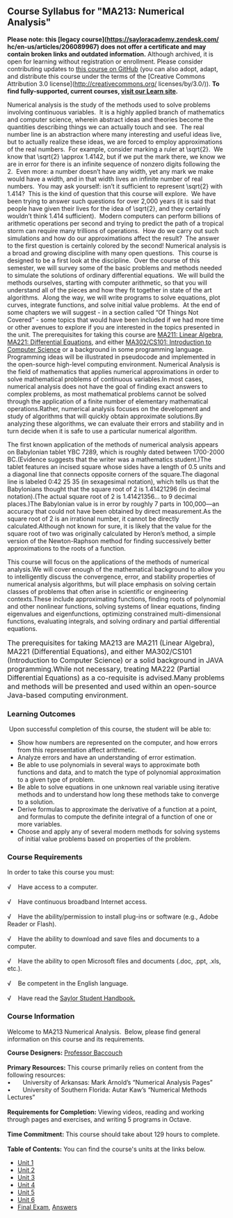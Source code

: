 Course Syllabus for "MA213: Numerical Analysis"
-----------------------------------------------

**Please note: this [legacy course](https://sayloracademy.zendesk.com/
hc/en-us/articles/206089967) does not offer a certificate and may contain 
broken links and outdated information.** Although archived, it is open 
for learning without registration or enrollment. Please consider contributing 
updates to [this course on GitHub](https://github.com/saylordotorg/course_ma213) 
(you can also adopt, adapt, and distribute this course under the terms of 
the [Creative Commons Attribution 3.0 license](http://creativecommons.org/
licenses/by/3.0/)). **To find fully-supported, current courses, [visit our 
Learn site](https://learn.saylor.org).**

Numerical analysis is the study of the methods used to solve problems
involving continuous variables.  It is a highly applied branch of
mathematics and computer science, wherein abstract ideas and theories
become the quantities describing things we can actually touch and see. 
The real number line is an abstraction where many interesting and useful
ideas live, but to actually realize these ideas, we are forced to employ
approximations of the real numbers.  For example, consider marking a
ruler at \\sqrt{2}.  We know that \\sqrt{2} \\approx 1.4142, but if we
put the mark there, we know we are in error for there is an infinite
sequence of nonzero digits following the 2.  Even more: a number doesn’t
have any width, yet any mark we make would have a width, and in that
width lives an infinite number of real numbers.  You may ask yourself:
isn’t it sufficient to represent \\sqrt{2} with 1.414?  This is the kind
of question that this course will explore.  We have been trying to
answer such questions for over 2,000 years (it is said that people have
given their lives for the idea of \\sqrt{2}, and they certainly wouldn’t
think 1.414 sufficient).  Modern computers can perform billions of
arithmetic operations per second and trying to predict the path of a
tropical storm can require many trillions of operations.  How do we
carry out such simulations and how do our approximations affect the
result?  The answer to the first question is certainly colored by the
second! Numerical analysis is a broad and growing discipline with many
open questions.  This course is designed to be a first look at the
discipline.  Over the course of this semester, we will survey some of
the basic problems and methods needed to simulate the solutions of
ordinary differential equations.  We will build the methods ourselves,
starting with computer arithmetic, so that you will understand all of
the pieces and how they fit together in state of the art algorithms. 
Along the way, we will write programs to solve equations, plot curves,
integrate functions, and solve initial value problems.  At the end of
some chapters we will suggest - in a section called “Of Things Not
Covered” - some topics that would have been included if we had more time
or other avenues to explore if you are interested in the topics
presented in the unit. The prerequisites for taking this course are
[MA211: Linear Algebra](http://www.saylor.org/courses/ma211/), [MA221:
Differential Equations](http://www.saylor.org/courses/ma221/), and
either [MA302/CS101: Introduction to Computer
Science](http://www.saylor.org/courses/ma302/) or a background in some
programming language.  Programming ideas will be illustrated in
pseudocode and implemented in the open-source high-level computing
environment.
<span style="font-family: &amp;quot;">Numerical Analysis is the field of
mathematics that applies numerical approximations in order to solve
mathematical problems of continuous variables.In most cases, numerical
analysis does not have the goal of finding exact answers to complex
problems, as most mathematical problems cannot be solved through the
application of a finite number of elementary mathematical
operations.Rather, numerical analysis focuses on the development and
study of algorithms that will quickly obtain approximate solutions.By
analyzing these algorithms, we can evaluate their errors and stability
and in turn decide when it is safe to use a particular numerical
algorithm.</span>

The first known application of the methods of numerical analysis appears
on Babylonian tablet YBC 7289, which is roughly dated between 1700-2000
BC.(Evidence suggests that the writer was a mathematics student.)The
tablet features an incised square whose sides have a length of 0.5 units
and a diagonal line that connects opposite corners of the square.The
diagonal line is labeled 0:42 25 35 (in sexagesimal notation), which
tells us that the Babylonians thought that the square root of 2 is
1.41421296 (in decimal notation).(The actual square root of 2 is
1.41421356… to 9 decimal places.)The Babylonian value is in error by
roughly 7 parts in 100,000—an accuracy that could not have been obtained
by direct measurement.As the square root of 2 is an irrational number,
it cannot be directly calculated.Although not known for sure, it is
likely that the value for the square root of two was originally
calculated by Heron’s method, a simple version of the Newton-Raphson
method for finding successively better approximations to the roots of a
function.

This course will focus on the applications of the methods of numerical
analysis.We will cover enough of the mathematical background to allow
you to intelligently discuss the convergence, error, and stability
properties of numerical analysis algorithms, but will place emphasis on
solving certain classes of problems that often arise in scientific or
engineering contexts.These include approximating functions, finding
roots of polynomial and other nonlinear functions, solving systems of
linear equations, finding eigenvalues and eigenfunctions, optimizing
constrained multi-dimensional functions, evaluating integrals, and
solving ordinary and partial differential equations.

<span style="font-size: 12pt; font-family: &amp;quot;">The prerequisites
for taking MA213 are MA211 (Linear Algebra), MA221 (Differential
Equations), and either MA302/CS101 (Introduction to Computer Science) or
a solid background in JAVA programming.While not necessary, treating
MA222 (Partial Differential Equations) as a co-requisite is advised.Many
problems and methods will be presented and used within an open-source
Java-based computing environment. </span>

### Learning Outcomes

 Upon successful completion of this course, the student will be able
to:  

-   Show how numbers are represented on the computer, and how errors
    from this representation affect arithmetic. 
-   Analyze errors and have an understanding of error estimation. 
-   Be able to use polynomials in several ways to approximate both
    functions and data, and to match the type of polynomial
    approximation to a given type of problem. 
-   Be able to solve equations in one unknown real variable using
    iterative methods and to understand how long these methods take to
    converge to a solution. 
-   Derive formulas to approximate the derivative of a function at a
    point, and formulas to compute the definite integral of a function
    of one or more variables. 
-   Choose and apply any of several modern methods for solving systems
    of initial value problems based on properties of the problem.

### Course Requirements

In order to take this course you must:  
    
 √    Have access to a computer.  
    
 √    Have continuous broadband Internet access.  
    
 √    Have the ability/permission to install plug-ins or software (e.g.,
Adobe Reader or Flash).  
    
 √    Have the ability to download and save files and documents to a
computer.  
    
 √    Have the ability to open Microsoft files and documents (.doc,
.ppt, .xls, etc.).  
    
 √    Be competent in the English language.  
        
 √    Have read the [Saylor Student
Handbook.](http://www.saylor.org/site/wp-content/uploads/2012/05/Saylor-StudentHandbook.pdf)

### Course Information

Welcome to MA213 Numerical Analysis.  Below, please find general
information on this course and its requirements.  
  
 **Course Designers:** [Professor
Baccouch](http://www.saylor.org/faculty-a-g/#ProfessorBaccouch)  
    
 **Primary Resources:** This course primarily relies on content from the
following resources:  
 •       University of Arkansas: Mark Arnold’s “Numerical Analysis
Pages”  
 •       University of Southern Florida: Autar Kaw’s “Numerical Methods
Lectures”  
    
 **Requirements for Completion:** Viewing videos, reading and working
through pages and exercises, and writing 5 programs in Octave.  
    
 **Time Commitment:** This course should take about 129 hours to
complete.  
    
**Table of Contents:** You can find the course's units at the links below.

- [Unit 1](https://legacy.saylor.org/ma213/Unit01/)
- [Unit 2](https://legacy.saylor.org/ma213/Unit02/)
- [Unit 3](https://legacy.saylor.org/ma213/Unit03/)
- [Unit 4](https://legacy.saylor.org/ma213/Unit04/)
- [Unit 5](https://legacy.saylor.org/ma213/Unit05/)
- [Unit 6](https://legacy.saylor.org/ma213/Unit06/)
- [Final Exam](http://saylordotorg.github.io/LegacyExams/MA/MA213/MA213-FinalExam.html), [Answers](http://saylordotorg.github.io/LegacyExams/MA/MA213/MA213-FinalExam-Answers.html)
